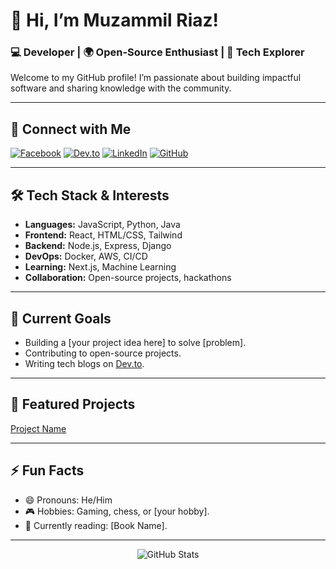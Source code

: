 # 👋 Hi, I’m Muzammil Riaz!

### 💻 Developer | 🌍 Open-Source Enthusiast | 🚀 Tech Explorer

Welcome to my GitHub profile! I’m passionate about building impactful software and sharing knowledge with the community.  

---

## 🔗 **Connect with Me**
[![Facebook](https://img.shields.io/badge/Facebook-1877F2?style=flat&logo=facebook&logoColor=white)](https://www.facebook.com/profile.php?id=61571642670895)
[![Dev.to](https://img.shields.io/badge/Dev.to-0A0A0A?style=flat&logo=dev.to&logoColor=white)](https://dev.to/muzammilriaz)
[![LinkedIn](https://img.shields.io/badge/LinkedIn-0077B5?style=flat&logo=linkedin&logoColor=white)](https://www.linkedin.com/in/muzammilriaz786/)
[![GitHub](https://img.shields.io/badge/GitHub-181717?style=flat&logo=github&logoColor=white)](https://github.com/muzamilriaz786)

---

## 🛠 **Tech Stack & Interests**
- **Languages:** JavaScript, Python, Java  
- **Frontend:** React, HTML/CSS, Tailwind  
- **Backend:** Node.js, Express, Django  
- **DevOps:** Docker, AWS, CI/CD  
- **Learning:** Next.js, Machine Learning  
- **Collaboration:** Open-source projects, hackathons  

---

## 🌱 **Current Goals**
- Building a [your project idea here] to solve [problem].  
- Contributing to open-source projects.  
- Writing tech blogs on [Dev.to](https://dev.to/muzammilriaz).  

---

## 📌 **Featured Projects**
[Project Name](https://github.com/your-repo)


---

## ⚡ **Fun Facts**
- 😄 Pronouns: He/Him  
- 🎮 Hobbies: Gaming, chess, or [your hobby].  
- 📖 Currently reading: [Book Name].  

---

<p align="center">
  <img src="https://github-readme-stats.vercel.app/api?username=muzamilriaz786&show_icons=true&theme=radical" alt="GitHub Stats" />
</p>
